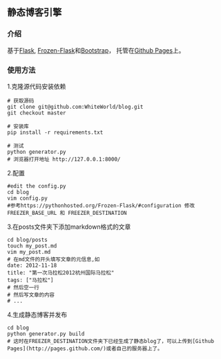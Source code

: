 ## 静态博客引擎

### 介绍
基于[Flask](http://flask.pocoo.org/), [Frozen-Flask](https://pythonhosted.org/Frozen-Flask/)和[Bootstrap](http://getbootstrap.com/)，
托管在[Github Pages](http://pages.github.com/)上。


### 使用方法
1.克隆源代码安装依赖

    # 获取源码
    git clone git@github.com:WhiteWorld/blog.git
    git checkout master

    # 安装库
    pip install -r requirements.txt

    # 测试
    python generator.py
    # 浏览器打开地址 http://127.0.0.1:8000/

2.配置

    #edit the config.py
    cd blog
    vim config.py
    #参考https://pythonhosted.org/Frozen-Flask/#configuration 修改 FREEZER_BASE_URL 和 FREEZER_DESTINATION

3.在posts文件夹下添加markdown格式的文章

    cd blog/posts
    touch my_post.md
    vim my_post.md
    # 在md文件的开头填写文章的元信息,如
    date: 2012-11-18
    title: "第一次马拉松2012杭州国际马拉松"
    tags: ["马拉松"]
    # 然后空一行
    # 然后写文章的内容
    # ...

4.生成静态博客并发布

    cd blog
    python generator.py build
    # 这时在FREEZER_DESTINATION文件夹下已经生成了静态blog了，可以上传到[Github Pages](http://pages.github.com/)或者自己的服务器上了。
